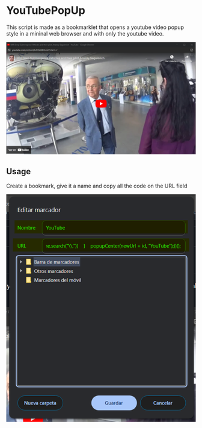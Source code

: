# YouTubePopUp

This script is made as a bookmarklet that opens a youtube video popup style in a mininal web browser and with only the youtube video.

![alt text](https://github.com/ElPavlillo/YouTubePopUp/blob/master/images/example.png?raw=true)

## Usage

Create a bookmark, give it a name and copy all the code on the URL field

![alt text](https://github.com/ElPavlillo/YouTubePopUp/blob/master/images/example2.png?raw=true)
